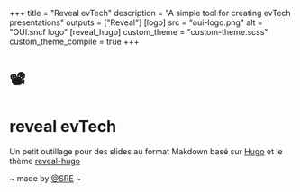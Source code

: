 +++
title = "Reveal evTech"
description = "A simple tool for creating evTech presentations"
outputs = ["Reveal"]
[logo]
src = "oui-logo.png"
alt = "OUI.sncf logo"
[reveal_hugo]
custom_theme = "custom-theme.scss"
custom_theme_compile = true
+++

#  📽️  

# reveal evTech

Un petit outillage pour des slides au format Makdown basé sur [Hugo](https://gohugo.io/) et le thème [reveal-hugo](https://github.com/dzello/reveal-hugo)

~ made by [@SRE](https://sre.gitlab.cloud.socrate.vsct.fr/team) ~